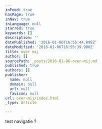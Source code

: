 ```yaml
---
inFeed: true
hasPage: true
inNav: true
inLanguage: null
starred: true
keywords: []
description: ''
datePublished: '2016-01-06T16:55:44.098Z'
dateModified: '2016-01-06T16:55:39.980Z'
title: over mij
author: []
sourcePath: _posts/2016-01-06-over-mij.md
published: true
authors: []
publisher:
  name: null
  domain: null
  url: null
  favicon: null
url: over-mij/index.html
_type: Article

---
```

test navigatie ?